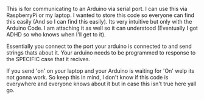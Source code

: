 This is for communicating to an Arduino via serial port. I can use this via RaspberryPi or my laptop.
I wanted to store this code so everyone can find this easily (And so I can find this easily).
Its very intuitive but only with the Arduino Code.
I am attaching it as well so it can understood (Eventually I got ADHD so who knows when I'll get to it).

Essentially you connect to the port your arduino is connected to and send strings thats about it.
Your arduino needs to be programmed to response to the SPECIFIC case that it recives.

If you send 'on' on your laptop and your Arduino is waiting for 'On' welp its not gonna work.
So keep this in mind, I don't know if this code is everywhere and everyone knows about it but in case this isn't true here yall go.
